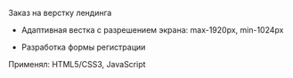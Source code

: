 Заказ на верстку лендинга

* Адаптивная вестка с разрешением экрана: max-1920px, min-1024px

* Разработка формы регистрации

Применял: HTML5/CSS3, JavaScript
